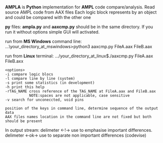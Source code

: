 **AMPLA** is **Python** implementation for **AMPL** code compare/analysis.
Read source AMPL code from AAX files
Each logic block represents by an object and could be compared with the other one

**py** files: **ampla.py** and **aaxcmp.py** should be in the same directory.
If you run it without options simple GUI will activated.

run from **MS Windows** command line:
...\your_directory_at_mswindows>python3 aaxcmp.py FileA.aax FileB.aax <options>

run from **Linux** terminal:
.../your_directory_at_linux$./aaxcmp.py FileA.aax FileB.axx <options>
    
    <options>
    -i compare logic blocs
    -l compare line by line (system)
    -s print some statistics (in development)
    -h print this help
    -rTAG_NAME cross reference of the TAG_NAME at FileA.aax and FileB.aax
               NOTE:spaces are not applicable, case sensitive
    -v search for unconeccted, void pins 
    
    position of the keys in command line, determine sequence of the output data
    AAX files names location in the command line are not fixed but both should be present

In output stream:
    delimeter   <-!->    use to emphasise important differences.
    delimeter   <-ok->   use to separate non important differences (codevise)

